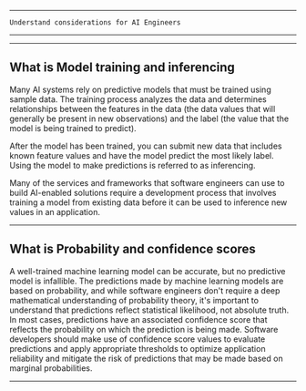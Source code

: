 --------------------------------------------------------------------------------------------------------------------------
    Understand considerations for AI Engineers

--------------------------------------------------------------------------------------------------------------------------

--------------------------------------------------------------------------------------------------------------------------
What is Model training and inferencing
--------------------------------------------------------------------------------------------------------------------------
Many AI systems rely on predictive models that must be trained using sample data. The training process analyzes the data 
and determines relationships between the features in the data (the data values that will generally be present in new 
observations) and the label (the value that the model is being trained to predict).

After the model has been trained, you can submit new data that includes known feature values and have the model predict 
the most likely label. Using the model to make predictions is referred to as inferencing.

Many of the services and frameworks that software engineers can use to build AI-enabled solutions require a development 
process that involves training a model from existing data before it can be used to inference new values in an application.

--------------------------------------------------------------------------------------------------------------------------
What is Probability and confidence scores
--------------------------------------------------------------------------------------------------------------------------
A well-trained machine learning model can be accurate, but no predictive model is infallible. The predictions made by 
machine learning models are based on probability, and while software engineers don't require a deep mathematical 
understanding of probability theory, it's important to understand that predictions reflect statistical likelihood, not 
absolute truth. In most cases, predictions have an associated confidence score that reflects the probability on which the 
prediction is being made. Software developers should make use of confidence score values to evaluate predictions and apply 
appropriate thresholds to optimize application reliability and mitigate the risk of predictions that may be made based on 
marginal probabilities.

--------------------------------------------------------------------------------------------------------------------------